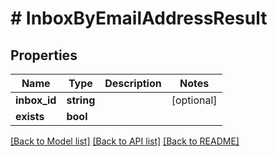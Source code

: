 # # InboxByEmailAddressResult

## Properties

Name | Type | Description | Notes
------------ | ------------- | ------------- | -------------
**inbox_id** | **string** |  | [optional] 
**exists** | **bool** |  | 

[[Back to Model list]](../../README#documentation-for-models) [[Back to API list]](../../README#documentation-for-api-endpoints) [[Back to README]](../../README)


